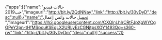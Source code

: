 
  {"apps":[{"name":"حالات فيديو حب2019","imageurl":"http://bit.ly/2QdNNay","link":"http://bit.ly/30vDyD","desc":null},{"name":"تحميل حالات واتس إعمال ","imageurl":"https://lh3.googleusercontent.com/CXQInLhIrCRtFJpXgWYCgGPeY2pn-tHfMSpcuKSEgLX2URLyEzCGNjtpsXOY1493Qg=s360-rw","link":"http://bit.ly/30vDyDm","desc":null}],"success":1}
